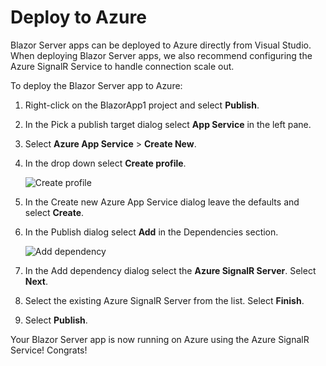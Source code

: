 # Deploy to Azure

Blazor Server apps can be deployed to Azure directly from Visual Studio. When deploying Blazor Server apps, we also recommend configuring the Azure SignalR Service to handle connection scale out.

To deploy the Blazor Server app to Azure:

1. Right-click on the BlazorApp1 project and select **Publish**.
1. In the Pick a publish target dialog select **App Service** in the left pane.
1. Select **Azure App Service** > **Create New**.
1. In the drop down select **Create profile**.

    ![Create profile](https://user-images.githubusercontent.com/1874516/67316226-e97fb300-f4bc-11e9-9ec7-da92a219fdb5.png)

1. In the Create new Azure App Service dialog leave the defaults and select **Create**.
1. In the Publish dialog select **Add** in the Dependencies section.

    ![Add dependency](https://user-images.githubusercontent.com/1874516/67317296-c35b1280-f4be-11e9-8005-4bf9d6953e4e.png)

1. In the Add dependency dialog select the **Azure SignalR Server**. Select **Next**.
1. Select the existing Azure SignalR Server from the list. Select **Finish**.
1. Select **Publish**.

Your Blazor Server app is now running on Azure using the Azure SignalR Service! Congrats!
